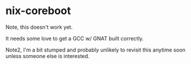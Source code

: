 # nix-coreboot

Note, this doesn't work yet.

It needs some love to get a GCC w/ GNAT built correctly.

Note2, I'm a bit stumped and probably unlikely to revisit this anytime soon unless someone else is interested.
